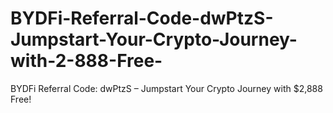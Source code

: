 # BYDFi-Referral-Code-dwPtzS-Jumpstart-Your-Crypto-Journey-with-2-888-Free-
BYDFi Referral Code: dwPtzS – Jumpstart Your Crypto Journey with $2,888 Free!
